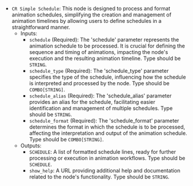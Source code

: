 - `CR Simple Schedule`: This node is designed to process and format animation schedules, simplifying the creation and management of animation timelines by allowing users to define schedules in a straightforward manner.
    - Inputs:
        - `schedule` (Required): The 'schedule' parameter represents the animation schedule to be processed. It is crucial for defining the sequence and timing of animations, impacting the node's execution and the resulting animation timeline. Type should be `STRING`.
        - `schedule_type` (Required): The 'schedule_type' parameter specifies the type of the schedule, influencing how the schedule is interpreted and processed by the node. Type should be `COMBO[STRING]`.
        - `schedule_alias` (Required): The 'schedule_alias' parameter provides an alias for the schedule, facilitating easier identification and management of multiple schedules. Type should be `STRING`.
        - `schedule_format` (Required): The 'schedule_format' parameter determines the format in which the schedule is to be processed, affecting the interpretation and output of the animation schedule. Type should be `COMBO[STRING]`.
    - Outputs:
        - `SCHEDULE`: A list of formatted schedule lines, ready for further processing or execution in animation workflows. Type should be `SCHEDULE`.
        - `show_help`: A URL providing additional help and documentation related to the node's functionality. Type should be `STRING`.
